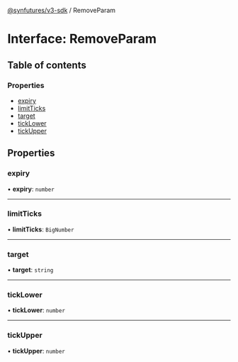 [@synfutures/v3-sdk](../README.md) / RemoveParam

# Interface: RemoveParam

## Table of contents

### Properties

- [expiry](RemoveParam.md#expiry)
- [limitTicks](RemoveParam.md#limitticks)
- [target](RemoveParam.md#target)
- [tickLower](RemoveParam.md#ticklower)
- [tickUpper](RemoveParam.md#tickupper)

## Properties

### expiry

• **expiry**: `number`

___

### limitTicks

• **limitTicks**: `BigNumber`

___

### target

• **target**: `string`

___

### tickLower

• **tickLower**: `number`

___

### tickUpper

• **tickUpper**: `number`
